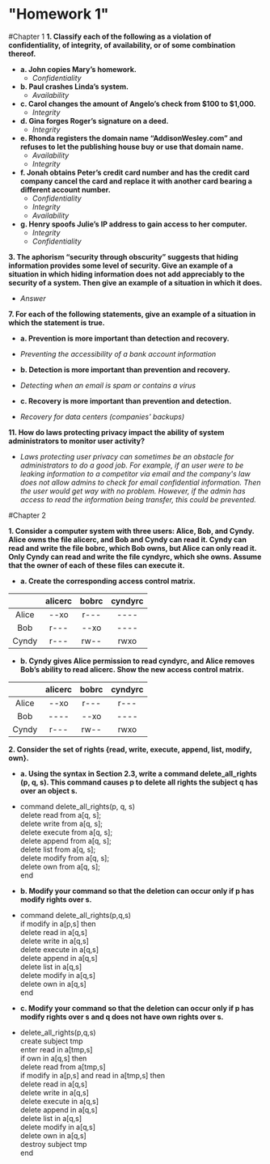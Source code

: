 "Homework 1"
=============
#Chapter 1
**1. Classify each of the following as a violation of confidentiality, of integrity, of availability, or of some combination thereof.**  
* **a. John copies Mary’s homework.**  
  - *Confidentiality*  
* **b. Paul crashes Linda’s system.**  
  - *Availability*  
* **c. Carol changes the amount of Angelo’s check from $100 to $1,000.**  
  - *Integrity*  
* **d. Gina forges Roger’s signature on a deed.**  
  - *Integrity*  
* **e. Rhonda registers the domain name “AddisonWesley.com” and refuses to let the publishing house buy or use that domain name.**  
  - *Availability*
  - *Integrity*
* **f. Jonah obtains Peter’s credit card number and has the credit card company cancel the card and replace it with another card bearing a different account number.**  
  - *Confidentiality*
  - *Integrity*
  - *Availability*
* **g. Henry spoofs Julie’s IP address to gain access to her computer.**  
  - *Integrity*  
  - *Confidentiality*  

**3. The aphorism “security through obscurity” suggests that hiding information provides some level of security. Give an example of a situation in which hiding information does not add appreciably to the security of a system. Then give an example of a situation in which it does.**  
  - *Answer*  

**7. For each of the following statements, give an example of a situation in which the statement is true.**  
* **a. Prevention is more important than detection and recovery.**  
 - *Preventing the accessibility of a bank account information*  
* **b. Detection is more important than prevention and recovery.**  
 - *Detecting when an email is spam or contains a virus*  
* **c. Recovery is more important than prevention and detection.**  
 - *Recovery for data centers (companies' backups)*  

**11. How do laws protecting privacy impact the ability of system administrators to monitor user activity?**  
- *Laws protecting user privacy can sometimes be an obstacle for administrators to do a good job. For example, if an user were to be leaking information to a competitor via email and the company's law does not allow admins to check for email confidential information. Then the user would get way with no problem. However, if the admin has access to read the information being transfer, this could be prevented.*  

#Chapter 2

**1. Consider a computer system with three users: Alice, Bob, and Cyndy. Alice owns the file alicerc, and Bob and Cyndy can read it. Cyndy can read and write the file bobrc, which Bob owns, but Alice can only read it. Only Cyndy can read and write the file cyndyrc, which she owns. Assume that the owner of each of these files can execute it.**  
* **a. Create the corresponding access control matrix.**  

|  | alicerc | bobrc | cyndyrc |
|:-----------:|:------------:|:------------:|:------------:|
| Alice | --xo | r--- | ---- |
| Bob | r--- | --xo | ---- |
| Cyndy | r--- | rw-- | rwxo |

* **b. Cyndy gives Alice permission to read cyndyrc, and Alice removes Bob’s ability to read alicerc. Show the new access control matrix.**  

|  | alicerc | bobrc | cyndyrc |
|:-----------:|:------------:|:------------:|:------------:|
| Alice | --xo | r--- | r--- |
| Bob | ---- | --xo | ---- |
| Cyndy | r--- | rw-- | rwxo |

**2. Consider the set of rights {read, write, execute, append, list, modify, own}.**  
* **a. Using the syntax in Section 2.3, write a command delete_all_rights (p, q, s). This command causes p to delete all rights the subject q has over an object s.**  
 - command delete_all_rights(p, q, s)  
      delete read from a[q, s];  
      delete write from a[q, s];  
      delete execute from a[q, s];  
      delete append from a[q, s];  
      delete list from a[q, s];  
      delete modify from a[q, s];  
      delete own from a[q, s];  
end

* **b. Modify your command so that the deletion can occur only if p has modify rights over s.**  
 - command delete_all_rights(p,q,s)  
    if modify in a[p,s] then  
    delete read in a[q,s]  
    delete write in a[q,s]  
    delete execute in a[q,s]  
    delete append in a[q,s]  
    delete list in a[q,s]  
    delete modify in a[q,s]  
    delete own in a[q,s]  
end  

* **c. Modify your command so that the deletion can occur only if p has modify rights over s and q does not have own rights over s.**  
 - delete_all_rights(p,q,s)  
      create subject tmp  
      enter read in a[tmp,s]  
      if own in a[q,s] then  
          delete read from a[tmp,s]  
      if modify in a[p,s] and read in a[tmp,s] then  
          delete read in a[q,s]  
          delete write in a[q,s]  
          delete execute in a[q,s]  
          delete append in a[q,s]  
          delete list in a[q,s]  
          delete modify in a[q,s]  
          delete own in a[q,s]  
          destroy subject tmp  
end
